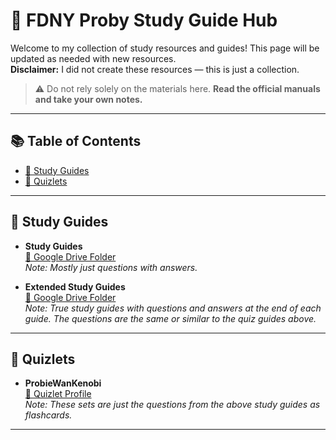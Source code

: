# 🚒 FDNY Proby Study Guide Hub

Welcome to my collection of study resources and guides! This page will be updated as needed with new resources.  
**Disclaimer:** I did not create these resources — this is just a collection.  

> ⚠️ Do not rely solely on the materials here. **Read the official manuals and take your own notes.**

---

## 📚 Table of Contents
- [📄 Study Guides](#study-guides)
- [🧠 Quizlets](#quizlets)

---

## 📄 Study Guides

- **Study Guides**  
  [🔗 Google Drive Folder](https://drive.google.com/drive/folders/1KdUjpUIhk5Xx2tN3zrHBtFJZqs7q0gqC?usp=share_link)  
  *Note: Mostly just questions with answers.*

- **Extended Study Guides**  
  [🔗 Google Drive Folder](https://drive.google.com/drive/folders/16lL_Vufx-rdeVvaPmDyo-TNibnBwXvw0?usp=sharing)  
  *Note: True study guides with questions and answers at the end of each guide. The questions are the same or similar to the quiz guides above.*

---

## 🧠 Quizlets

- **ProbieWanKenobi**  
  [🔗 Quizlet Profile](https://quizlet.com/user/ProbieWanKenobi/sets)  
  *Note: These sets are just the questions from the above study guides as flashcards.*

---
